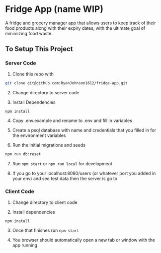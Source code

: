 # Fridge App (name WIP)

A fridge and grocery manager app that allows users to keep track of their food products along with their expiry dates, with the ultimate goal of minimizing food waste.

## To Setup This Project

### Server Code

1. Clone this repo with

```sh
git clone git@github.com:RyanJohnson1612/fridge-app.git
```

2. Change directory to server code

3. Install Dependencies

```sh
npm install
```

4. Copy .env.example and rename to .env and fill in variables

5. Create a psql database with name and credentials that you filled in for the environment variables

6. Run the initial migrations and seeds

```sh
npm run db:reset
```

7. Run `npm start` or `npm run local` for development

8. If you go to your localhost:8080/users (or whatever port you added in your env) and see test data then the server is go to 

### Client Code

1. Change directory to client code

2. Install dependencies

```sh
npm install
```
3. Once that finishes run `npm start`

4. You browser should automatically open a new tab or window with the app running


